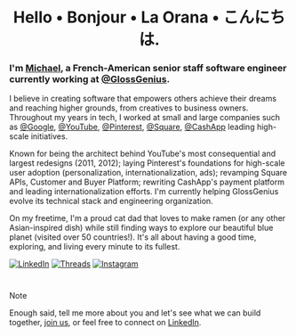 <h1 align="center">Hello • Bonjour • La Orana • こんにちは.</h1>
  
### I'm [Michael](https://linkedin.com/in/xethorn), a French-American senior staff software engineer currently working at [@GlossGenius](https://github.com/glossgenius).

I believe in creating software that empowers others achieve their dreams and reaching higher grounds, from creatives to business owners. Throughout my years in tech, I worked at small and large companies such as [@Google](https://github.com/google), [@YouTube](https://github.com/youtube), [@Pinterest](https://github.com/pinterest), [@Square](https://github.com/square), [@CashApp](https://github.com/cashapp) leading high-scale initiatives. 

Known for being the architect behind YouTube's most consequential and largest redesigns (2011, 2012); laying Pinterest's foundations for high-scale user adoption (personalization, internationalization, ads); revamping Square APIs, Customer and Buyer Platform; rewriting CashApp's payment platform and leading internationalization efforts. I'm currently helping GlossGenius evolve its technical stack and engineering organization. 

On my freetime, I'm a proud cat dad that loves to make ramen (or any other Asian-inspired dish) while still finding ways to explore our beautiful blue planet (visited over 50 countries!). It's all about having a good time, exploring, and living every minute to its fullest.
  
[![LinkedIn](https://img.shields.io/badge/linkedin-xethorn?style=flat&logo=linkedin&logoColor=%23ffffff&labelColor=blue&color=blue)](https://linkedin.com/in/xethorn)
[![Threads](https://img.shields.io/badge/threads-xethorn?style=flat&logo=threads&logoColor=%23ffffff&labelColor=blue&color=blue)](https://threads.com/xethorn)
[![Instagram](https://img.shields.io/badge/instagram-xethorn?style=flat&logo=instagram&logoColor=%23ffffff&labelColor=blue&color=blue)](https://instagram/xethorn)


#

> [!NOTE]
> Enough said, tell me more about you and let's see what we can build together, [join us](https://job-boards.greenhouse.io/glossgenius), or feel free to connect on [LinkedIn](https://www.linkedin.com/in/xethorn/).
